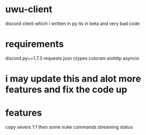 # uwu-client
discord client which i written in py its in beta and very bad code 


# requirements
discord.py==1.7.3
requests
json
ctypes
coloram
aiohttp
asyncio


# i may update this and alot more features and fix the code up


# features
copy severs 1:1
then some nuke commands
streaming status 

